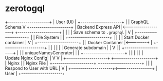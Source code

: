 # zerotogql

+---------------------+
|     User (UI)       |
+---------------------+
           |
           | GraphQL Schema
           V
+---------------------+
| Backend Express API |<------------------+
+---------------------+                   |
           |                             |
           | Save schema to `.graphql`   |
           V                             |
+---------------------+                   |
|    File System      |                   |
+---------------------+                   |
           |                             |
           | Start Docker container      |
           V                             |
+---------------------+                   |
|   Docker Container  |<--------+         |
+---------------------+         |         |
           |                     |         |
           | Generate subdomain |         |
           V                     |         |
+---------------------+         |         |
| uniqueNamesGenerator|         |         |
+---------------------+         |         |
           |                     |         |
           | Update Nginx Config|         |
           V                     V         |
+---------------------+   +---------------------+
|       Nginx         |   |      Nginx File     |
+---------------------+   +---------------------+
           |                           |
           | Respond to User with URL  |
           V                           |
+---------------------+<----------------+
|        User         |
+---------------------+
